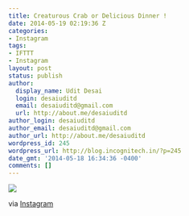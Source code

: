 ```yaml
---
title: Creaturous Crab or Delicious Dinner !
date: 2014-05-19 02:19:36 Z
categories:
- Instagram
tags:
- IFTTT
- Instagram
layout: post
status: publish
author:
  display_name: Udit Desai
  login: desaiuditd
  email: desaiuditd@gmail.com
  url: http://about.me/desaiuditd
author_login: desaiuditd
author_email: desaiuditd@gmail.com
author_url: http://about.me/desaiuditd
wordpress_id: 245
wordpress_url: http://blog.incognitech.in/?p=245
date_gmt: '2014-05-18 16:34:36 -0400'
comments: []
---
```


![](http://origincache-prn.fbcdn.net/1172153_247444048792853_729320517_n.jpg)

via [Instagram](http://ift.tt/1oEuPIx)
